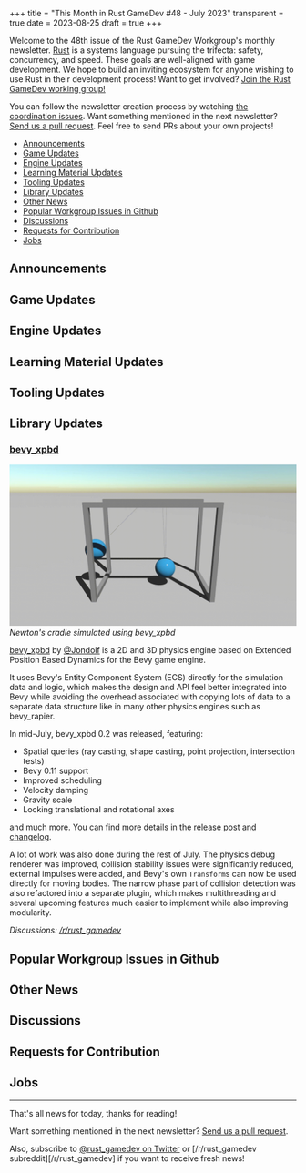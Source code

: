 +++
title = "This Month in Rust GameDev #48 - July 2023"
transparent = true
date = 2023-08-25
draft = true
+++

<!-- no toc -->

<!-- Check the post with markdownlint-->

Welcome to the 48th issue of the Rust GameDev Workgroup's
monthly newsletter.
[Rust] is a systems language pursuing the trifecta:
safety, concurrency, and speed.
These goals are well-aligned with game development.
We hope to build an inviting ecosystem for anyone wishing
to use Rust in their development process!
Want to get involved? [Join the Rust GameDev working group!][join]

You can follow the newsletter creation process
by watching [the coordination issues][coordination].
Want something mentioned in the next newsletter?
[Send us a pull request][pr].
Feel free to send PRs about your own projects!

[Rust]: https://rust-lang.org
[join]: https://github.com/rust-gamedev/wg#join-the-fun
[pr]: https://github.com/rust-gamedev/rust-gamedev.github.io
[coordination]: https://github.com/rust-gamedev/rust-gamedev.github.io/issues?q=label%3Acoordination

- [Announcements](#announcements)
- [Game Updates](#game-updates)
- [Engine Updates](#engine-updates)
- [Learning Material Updates](#learning-material-updates)
- [Tooling Updates](#tooling-updates)
- [Library Updates](#library-updates)
- [Other News](#other-news)
- [Popular Workgroup Issues in Github](#popular-workgroup-issues-in-github)
- [Discussions](#discussions)
- [Requests for Contribution](#requests-for-contribution)
- [Jobs](#jobs)

<!--
Ideal section structure is:

```
### [Title]

![image/GIF description](image link)
_image caption_

A paragraph or two with a summary and [useful links].

_Discussions:
[/r/rust](https://reddit.com/r/rust/todo),
[twitter](https://twitter.com/todo/status/123456)_

[Title]: https://first.link
[useful links]: https://other.link
```

If needed, a section can be split into subsections with a "------" delimiter.
-->

## Announcements

## Game Updates

## Engine Updates

## Learning Material Updates

## Tooling Updates

## Library Updates

### [bevy_xpbd]

![Balls held by string swinging and hitting each other in a Newton's cradle](bevy_xpbd.gif)
_Newton's cradle simulated using bevy_xpbd_

[bevy_xpbd] by [@Jondolf] is a 2D and 3D physics engine based on
Extended Position Based Dynamics for the Bevy game engine.

It uses Bevy's Entity Component System (ECS) directly for the simulation data
and logic, which makes the design and API feel better integrated into Bevy while
avoiding the overhead associated with copying lots of data to a separate data
structure like in many other physics engines such as bevy_rapier.

In mid-July, bevy_xpbd 0.2 was released, featuring:

- Spatial queries (ray casting, shape casting, point projection, intersection tests)
- Bevy 0.11 support
- Improved scheduling
- Velocity damping
- Gravity scale
- Locking translational and rotational axes

and much more. You can find more details in the
[release post][bevy_xpbd release post] and [changelog][bevy_xpbd changelog].

A lot of work was also done during the rest of July. The physics debug renderer
was improved, collision stability issues were significantly reduced, external
impulses were added, and Bevy's own `Transform`s can now be used directly
for moving bodies. The narrow phase part of collision detection was also
refactored into a separate plugin, which makes multithreading and several
upcoming features much easier to implement while also improving modularity.

_Discussions: [/r/rust_gamedev][bevy_xpbd /r/rust_gamedev]_

[bevy_xpbd]: https://github.com/Jondolf/bevy_xpbd
[@Jondolf]: https://github.com/Jondolf
[bevy_xpbd release post]: https://joonaa.dev/blog/03/bevy-xpbd-0-2-0
[bevy_xpbd changelog]: https://github.com/Jondolf/bevy_xpbd/releases/tag/v0.2.0
[bevy_xpbd /r/rust_gamedev]: https://www.reddit.com/r/rust_gamedev/comments/14zr5i5/bevy_xpbd_020_spatial_queries_bevy_011_support/

## Popular Workgroup Issues in Github

<!-- Up to 10 links to interesting issues -->

## Other News

<!-- One-liners for plan items that haven't got their own sections. -->

## Discussions

<!-- Links to handpicked reddit/twitter/urlo/etc threads that provide
useful information -->

## Requests for Contribution

<!-- Links to "good first issue"-labels or direct links to specific tasks -->

## Jobs

<!-- An optional section for new jobs related to Rust gamedev -->

------

That's all news for today, thanks for reading!

Want something mentioned in the next newsletter?
[Send us a pull request][pr].

Also, subscribe to [@rust_gamedev on Twitter][@rust_gamedev]
or [/r/rust_gamedev subreddit][/r/rust_gamedev] if you want to receive fresh news!

<!--
TODO: Add real links and un-comment once this post is published
**Discuss this post on**:
[/r/rust_gamedev](TODO),
[Mastodon](TODO),
[Twitter](TODO),
[Discord](https://discord.gg/yNtPTb2).
-->

[@rust_gamedev]: https://twitter.com/rust_gamedev

